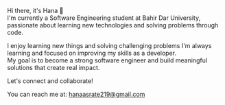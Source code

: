 Hi there, it's Hana 👋  
I'm currently a Software Engineering student at Bahir Dar University, passionate about learning new technologies and solving problems through code.

I enjoy learning new things and solving challenging problems
I'm always learning and focused on improving my skills as a developer.  
My goal is to become a strong software engineer and build meaningful solutions that create real impact.

Let's connect and collaborate!

You can reach me at: hanaasrate219@gmail.com
